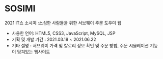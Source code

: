 # SOSIMI
2021 IT쇼 소시미 
:소심한 사람들을 위한 서브웨이 주문 도우미 웹
<ul>
  <li>
    사용한 언어: HTML5, CSS3, JavaScript, MySQL, JSP
  </li>
  <li>
    기획 및 개발 기간 : 2021.03.18 ~ 2021.06.22
  </li>
  <li>
    기타 설명 : 서브웨이 가격 및 칼로리 정보 확인 및 주문 방법, 주문 시뮬레이션 기능이 담겨있는 웹사이트
  </li>
</ul>
 




